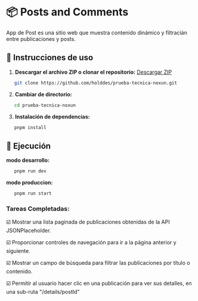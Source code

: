 # 📦 Posts and Comments
App de Post es una sitio web que muestra contenido dinámico y filtracián entre publicaciones y posts.



## 📝 Instrucciones de uso

1. **Descargar el archivo ZIP o clonar el repositorio:**
   [Descargar ZIP](https://github.com/holddev/prueba-tecnica-noxun/archive/refs/heads/main.zip)
   
```bash
   git clone https://github.com/holddes/prueba-tecnica-noxun.git
```

2. **Cambiar de directorio:**
```bash
   cd prueba-tecnica-noxun
```

3. **Instalación de dependencias:**
```bash
   pnpm install
```

## 🚀 Ejecución

**modo desarrollo:**
```bash
   pnpm run dev
```

**modo produccion:**
```bash
   pnpm run start
```

### Tareas Completadas: 
☑️ Mostrar una lista paginada de publicaciones obtenidas de la API JSONPlaceholder.

☑️ Proporcionar controles de navegación para ir a la página anterior y siguiente.

☑️ Mostrar un campo de búsqueda para filtrar las publicaciones por título o contenido.

☑️ Permitir al usuario hacer clic en una publicación para ver sus detalles, en una sub-ruta "/details/postId"
